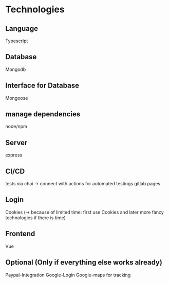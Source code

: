 # Technologies

## Language
Typescript

## Database
Mongodb

## Interface for Database
Mongoose

## manage dependencies
node/npm

## Server
express

## CI/CD
tests via chai -> connect with actions for automated testings
gitlab pages

## Login
Cookies  (-> because of limited time: first use Cookies and later more fancy technologies if there is time)

## Frontend
Vue

## Optional (Only if everything else works already)
Paypal-Integration
Google-Login
Google-maps for tracking